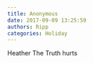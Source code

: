 ```yaml
---
title: Anonymous
date: 2017-09-09 13:25:59
authors: Ripp
categories: Holiday
---
```


 Heather
The Truth hurts